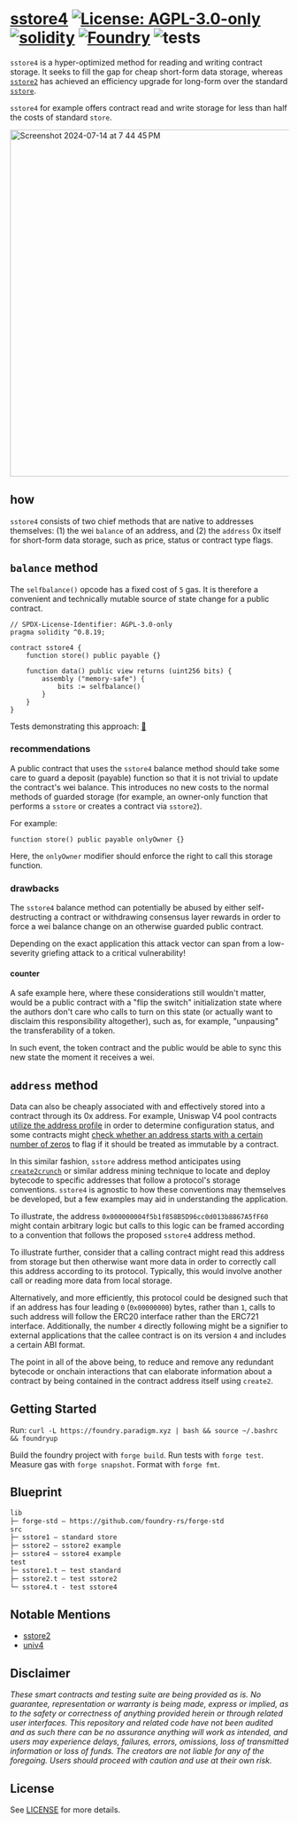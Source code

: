 # [sstore4](https://github.com/z0r0z/sstore4)  [![License: AGPL-3.0-only](https://img.shields.io/badge/License-AGPL-black.svg)](https://opensource.org/license/agpl-v3/) [![solidity](https://img.shields.io/badge/solidity-%5E0.8.28-black)](https://docs.soliditylang.org/en/v0.8.28/) [![Foundry](https://img.shields.io/badge/Built%20with-Foundry-000000.svg)](https://getfoundry.sh/) ![tests](https://github.com/z0r0z/sstore4/actions/workflows/ci.yml/badge.svg)

`sstore4` is a hyper-optimized method for reading and writing contract storage. It seeks to fill the gap for cheap short-form data storage, whereas [`sstore2`](https://github.com/0xsequence/sstore2) has achieved an efficiency upgrade for long-form over the standard [`sstore`](https://www.evm.codes/#55?fork=cancun).

`sstore4` for example offers contract read and write storage for less than half the costs of standard `store`.

<img width="626" alt="Screenshot 2024-07-14 at 7 44 45 PM" src="https://github.com/user-attachments/assets/f547dfb3-a2f9-4a9c-be15-dbc2f5699ed5">

## how

`sstore4` consists of two chief methods that are native to addresses themselves: (1) the wei `balance` of an address, and (2) the `address` 0x itself for short-form data storage, such as price, status or contract type flags.

## `balance` method

The `selfbalance()` opcode has a fixed cost of `5` gas. It is therefore a convenient and technically mutable source of state change for a public contract.

```solidity
// SPDX-License-Identifier: AGPL-3.0-only
pragma solidity ^0.8.19;

contract sstore4 {
    function store() public payable {}

    function data() public view returns (uint256 bits) {
        assembly ("memory-safe") {
            bits := selfbalance()
        }
    }
}
```

Tests demonstrating this approach: [📁](./test/sstore4.t.sol)

### recommendations

A public contract that uses the `sstore4` balance method should take some care to guard a deposit (payable) function so that it is not trivial to update the contract's wei balance. This introduces no new costs to the normal methods of guarded storage (for example, an owner-only function that performs a `sstore` or creates a contract via `sstore2`).

For example:

```solidity
function store() public payable onlyOwner {}
```

Here, the `onlyOwner` modifier should enforce the right to call this storage function.

### drawbacks

The `sstore4` balance method can potentially be abused by either self-destructing a contract or withdrawing consensus layer rewards in order to force a wei balance change on an otherwise guarded public contract.

Depending on the exact application this attack vector can span from a low-severity griefing attack to a critical vulnerability!

#### counter

A safe example here, where these considerations still wouldn't matter, would be a public contract with a "flip the switch" initialization state where the authors don't care who calls to turn on this state (or actually want to disclaim this responsibility altogether), such as, for example, "unpausing" the transferability of a token.

In such event, the token contract and the public would be able to sync this new state the moment it receives a wei.

## `address` method

Data can also be cheaply associated with and effectively stored into a contract through its 0x address. For example, Uniswap V4 pool contracts [utilize the address profile](https://x.com/bantg/status/1668964281277136898) in order to determine configuration status, and some contracts might [check whether an address starts with a certain number of zeros](https://github.com/Philogy/sub-zero-contracts/blob/main/src/VanityMarket.sol#L102) to flag if it should be treated as immutable by a contract.

In this similar fashion, `sstore` address method anticipates using [`create2crunch`](https://github.com/0age/create2crunch) or similar address mining technique to locate and deploy bytecode to specific addresses that follow a protocol's storage conventions. `sstore4` is agnostic to how these conventions may themselves be developed, but a few examples may aid in understanding the application.

To illustrate, the address `0x000000004f5b1f858B5D96cc0d013b8867A5fF60` might contain arbitrary logic but calls to this logic can be framed according to a convention that follows the proposed `sstore4` address method.

To illustrate further, consider that a calling contract might read this address from storage but then otherwise want more data in order to correctly call this address according to its protocol. Typically, this would involve another call or reading more data from local storage. 

Alternatively, and more efficiently, this protocol could be designed such that if an address has four leading `0` (`0x00000000`) bytes, rather than `1`, calls to such address will follow the ERC20 interface rather than the ERC721 interface. Additionally, the number `4` directly following might be a signifier to external applications that the callee contract is on its version `4` and includes a certain ABI format.

The point in all of the above being, to reduce and remove any redundant bytecode or onchain interactions that can elaborate information about a contract by being contained in the contract address itself using `create2`.

## Getting Started

Run: `curl -L https://foundry.paradigm.xyz | bash && source ~/.bashrc && foundryup`

Build the foundry project with `forge build`. Run tests with `forge test`. Measure gas with `forge snapshot`. Format with `forge fmt`.

## Blueprint

```txt
lib
├─ forge-std — https://github.com/foundry-rs/forge-std
src
├─ sstore1 — standard store
├─ sstore2 — sstore2 example
├─ sstore4 — sstore4 example
test
├─ sstore1.t — test standard
├─ sstore2.t — test sstore2
└─ sstore4.t - test sstore4
```

## Notable Mentions

- [sstore2](https://github.com/0xsequence/sstore2)
- [univ4](https://x.com/bantg/status/1668964281277136898)

## Disclaimer

*These smart contracts and testing suite are being provided as is. No guarantee, representation or warranty is being made, express or implied, as to the safety or correctness of anything provided herein or through related user interfaces. This repository and related code have not been audited and as such there can be no assurance anything will work as intended, and users may experience delays, failures, errors, omissions, loss of transmitted information or loss of funds. The creators are not liable for any of the foregoing. Users should proceed with caution and use at their own risk.*

## License

See [LICENSE](./LICENSE) for more details.
